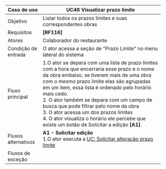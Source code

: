 
| Caso de uso         | UC46 Visualizar prazo limite                                                                                                                                                                                                                                                                                                                                                                                                                                                              |
| ------------------- | ------------------------------------------------------------------------------------------------------------------------------------------------------------------------------------------------------------------------------------------------------------------------------------------------------------------------------------------------------------------------------------------------------------------------------------------------------------------------------------ |
| Objetivo            | Listar todos os prazos limites e suas correspondentes obras                                                                                                                                                                                                                                                                                                                                                                                                                          |
| Requisitos          | **[RF116]**                                                                                                                                                                                                                                                                                                                                                                                                                                                                          |
| Atores              | Colaborador do restaurante                                                                                                                                                                                                                                                                                                                                                                                                                                                           |
| Condição de entrada | O ator acessa a seção de "Prazo Limite" no menu lateral do sistema                                                                                                                                                                                                                                                                                                                                                                                                                   |
| Fluxo principal     | 1.O ator se depara com uma lista de prazo limites com a hora que encerraria esse prazo e o nome da obra embaixo, se tiverem mais de uma obra com o mesmo prazo limite elas são agrupadas em um item, essa lista é ordenado pelo horário mais cedo.<br>2. O ator também se depara com um campo de busca que pode filtrar pelo nome da obra<br>3. O ator acessa um dos prazos limites<br>4. O ator visualiza o horário ele percebe que existe um botão de Solicitar a edição **[A1]**. |
| Fluxos alternativos | **A1 - Solicitar edição**<br>1.O ator executa a [UC: Solicitar alteração prazo limite](especificacao_solicitar_alteração_prazo_limite.md)<br>                                                                                                                                                                                                                                                                                                                                        |
| Fluxos de exceção   |                                                                                                                                                                                                                                                                                                                                                                                                                                                                   |
